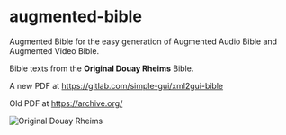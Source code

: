 # augmented-bible

Augmented Bible for the easy generation of Augmented Audio Bible and Augmented Video Bible.

Bible texts from the **Original Douay Rheims** Bible.

A new PDF at https://gitlab.com/simple-gui/xml2gui-bible

Old PDF at https://archive.org/

![Original Douay Rheims](https://codeberg.org/olprint/augmented-bible/raw/branch/main/images/sh1.png)
